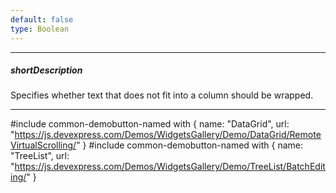 ```yaml
---
default: false
type: Boolean
---
```

---
##### shortDescription
Specifies whether text that does not fit into a column should be wrapped.

---
#include common-demobutton-named with {
    name: "DataGrid",
    url: "https://js.devexpress.com/Demos/WidgetsGallery/Demo/DataGrid/RemoteVirtualScrolling/"
}
#include common-demobutton-named with {
    name: "TreeList",
    url: "https://js.devexpress.com/Demos/WidgetsGallery/Demo/TreeList/BatchEditing/"
}